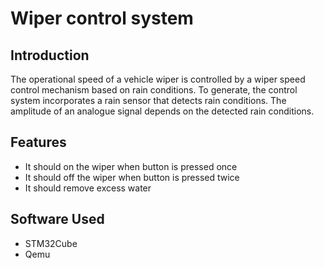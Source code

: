 # Wiper control system

## Introduction


The operational speed of a vehicle wiper is controlled by a wiper speed control mechanism based on rain conditions. To generate, the control system incorporates a rain sensor that detects rain conditions. The amplitude of an analogue signal depends on the detected rain conditions.


## Features

- It should on the wiper when button is pressed once
- It should off the wiper when button is pressed twice
- It should remove excess water 




## Software Used

- STM32Cube
- Qemu





